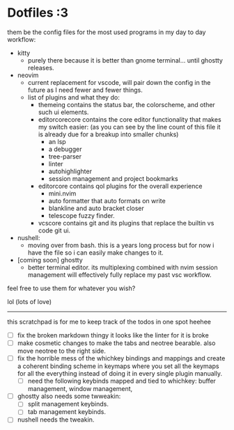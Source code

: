 # Dotfiles :3

them be the config files for the most used programs in my day to day workflow:
- kitty
    - purely there because it is better than gnome terminal... until ghostty releases. 
- neovim
    - current replacement for vscode, will pair down the config in the future as I need fewer and fewer things. 
    - list of plugins and what they do: 
        - themeing contains the status bar, the colorscheme, and other such ui elements. 
        - editorcorecore contains the core editor functionality that makes my switch easier: (as you can see by the line count of this file it is already due for a breakup into smaller chunks)
            - an lsp
            - a debugger
            - tree-parser
            - linter
            - autohighlighter
            - session management and project bookmarks
        - editorcore contains qol plugins for the overall experience
            - mini.nvim
            - auto formatter that auto formats on write
            - blankline and auto bracket closer
            - telescope fuzzy finder. 
        - vcscore contains git and its plugins that replace the builtin vs code git ui. 
- nushell:
    - moving over from bash. this is a years long process but for now i have the file so i can easily make changes to it. 
- [coming soon] ghostty
    - better terminal editor. its multiplexing combined with nvim session management will effectively fully replace my past vsc workflow. 

feel free to use them for whatever you wish?



lol (lots of love)




---
this scratchpad is for me to keep track of the todos in one spot heehee

- [ ] fix the broken markdown thingy it looks like the linter for it is broke
- [ ] make cosmetic changes to make the tabs and neotree bearable. also move neotree to the right side. 
- [ ] fix the horrible mess of the whichkey bindings and mappings and create a coherent binding scheme in keymaps where you set all the keymaps for all the everything instead of doing it in every single plugin manually. 
    - [ ] need the following keybinds mapped and tied to whichkey: buffer management, window management,
 - [ ] ghostty also needs some twweakin:
    - [ ] split management keybinds. 
    - [ ] tab management keybinds.
- [ ] nushell needs the tweakin.
